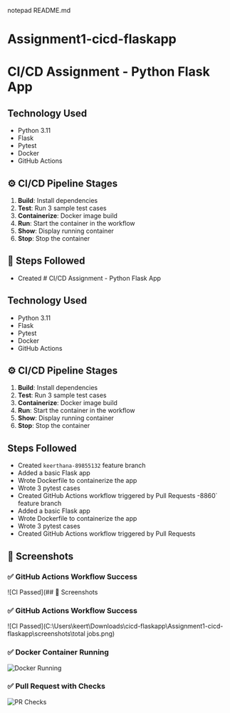notepad README.md
# Assignment1-cicd-flaskapp
# CI/CD Assignment - Python Flask App

## Technology Used
- Python 3.11
- Flask
- Pytest
- Docker
- GitHub Actions

## ⚙️ CI/CD Pipeline Stages
1. **Build**: Install dependencies
2. **Test**: Run 3 sample test cases
3. **Containerize**: Docker image build
4. **Run**: Start the container in the workflow
5. **Show**: Display running container
6. **Stop**: Stop the container

## 📝 Steps Followed
- Created # CI/CD Assignment - Python Flask App

##  Technology Used
- Python 3.11
- Flask
- Pytest
- Docker
- GitHub Actions

## ⚙️ CI/CD Pipeline Stages
1. **Build**: Install dependencies
2. **Test**: Run 3 sample test cases
3. **Containerize**: Docker image build
4. **Run**: Start the container in the workflow
5. **Show**: Display running container
6. **Stop**: Stop the container

##  Steps Followed
- Created `keerthana-89855132` feature branch
- Added a basic Flask app
- Wrote Dockerfile to containerize the app
- Wrote 3 pytest cases
- Created GitHub Actions workflow triggered by Pull Requests
-8860` feature branch
- Added a basic Flask app
- Wrote Dockerfile to containerize the app
- Wrote 3 pytest cases
- Created GitHub Actions workflow triggered by Pull Requests

## 📸 Screenshots

### ✅ GitHub Actions Workflow Success
![CI Passed](## 📸 Screenshots

### ✅ GitHub Actions Workflow Success
![CI Passed](C:\Users\keert\Downloads\cicd-flaskapp\Assignment1-cicd-flaskapp\screenshots\total jobs.png)

### ✅ Docker Container Running
![Docker Running](C:\Users\keert\Downloads\cicd-flaskapp\Assignment1-cicd-flaskapp\screenshots\dockerbuild.png)

### ✅ Pull Request with Checks
![PR Checks](C:\Users\keert\Downloads\cicd-flaskapp\Assignment1-cicd-flaskapp\screenshots\pullrequest.png)
